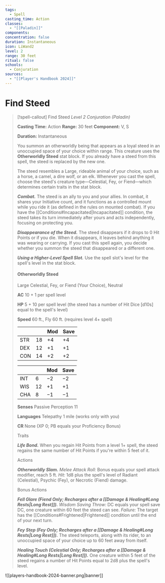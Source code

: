 ```yaml
---
tags:
  - Spell
casting_time: Action
classes:
  - "[[Paladin]]"
components: 
concentration: false
duration: Instantaneous
icon: LiWand2
level: 2
range: 30 feet
ritual: false
schools:
  - Conjuration
sources:
  - "[[Player's Handbook 2024]]"
---
```


# Find Steed

>[!spell-callout] Find Steed
>_Level 2 Conjuration (Paladin)_
>
>**Casting Time:** Action
>**Range:** 30 feet
>**Component:** V, S
>
>**Duration:** Instantaneous
>
>You summon an otherworldly being that appears as a loyal steed in an unoccupied space of your choice within range. This creature uses the **Otherworldly Steed** stat block. If you already have a steed from this spell, the steed is replaced by the new one.
>
>The steed resembles a Large, rideable animal of your choice, such as a horse, a camel, a dire wolf, or an elk. Whenever you cast the spell, choose the steed's creature type—Celestial, Fey, or Fiend—which determines certain traits in the stat block.
>
>**_Combat._** The steed is an ally to you and your allies. In combat, it shares your Initiative count, and it functions as a controlled mount while you ride it (as defined in the rules on mounted combat). If you have the [[Conditions#Incapacitated\|Incapacitated]] condition, the steed takes its turn immediately after yours and acts independently, focusing on protecting you.
>
>**_Disappearance of the Steed._** The steed disappears if it drops to 0 Hit Points or if you die. When it disappears, it leaves behind anything it was wearing or carrying. If you cast this spell again, you decide whether you summon the steed that disappeared or a different one.
>
>**_Using a Higher-Level Spell Slot._** Use the spell slot's level for the spell's level in the stat block.
>
>#### Otherworldly Steed
>
>Large Celestial, Fey, or Fiend (Your Choice), Neutral
>
>**AC** 10 + 1 per spell level
>
>**HP** 5 + 10 per spell level (the steed has a number of Hit Dice [d10s] equal to the spell's level)
>
>**Speed** 60 ft., Fly 60 ft. (requires level 4+ spell)
>
>|||Mod|Save|
>|---|---|---|---|
>|STR|18|+4|+4|
>|DEX|12|+1|+1|
>|CON|14|+2|+2|
>
>|||Mod|Save|
>|---|---|---|---|
>|INT|6|−2|−2|
>|WIS|12|+1|+1|
>|CHA|8|−1|−1|
>
>**Senses** Passive Perception 11
>
>**Languages** Telepathy 1 mile (works only with you)
>
>**CR** None (XP 0; PB equals your Proficiency Bonus)
>
>Traits
>
>**_Life Bond._** When you regain Hit Points from a level 1+ spell, the steed regains the same number of Hit Points if you're within 5 feet of it.
>
>Actions
>
>**_Otherworldly Slam._** _Melee Attack Roll:_ Bonus equals your spell attack modifier, reach 5 ft. _Hit:_ 1d8 plus the spell's level of Radiant (Celestial), Psychic (Fey), or Necrotic (Fiend) damage.
>
>Bonus Actions
>
>**_Fell Glare (Fiend Only; Recharges after a [[Damage & Healing#Long Rests\|Long Rest]])._** _Wisdom Saving Throw:_ DC equals your spell save DC, one creature within 60 feet the steed can see. _Failure:_ The target has the [[Conditions#Frightened\|Frightened]] condition until the end of your next turn.
>
>**_Fey Step (Fey Only; Recharges after a [[Damage & Healing#Long Rests\|Long Rest]])._** The steed teleports, along with its rider, to an unoccupied space of your choice up to 60 feet away from itself.
>
>**_Healing Touch (Celestial Only; Recharges after a [[Damage & Healing#Long Rests\|Long Rest]])._** One creature within 5 feet of the steed regains a number of Hit Points equal to 2d8 plus the spell's level.


![[players-handbook-2024-banner.png|banner]]
